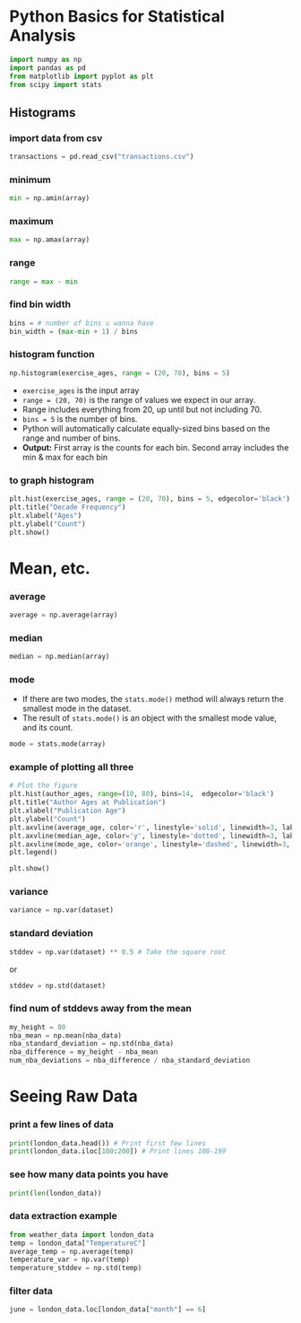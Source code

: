 # Python Basics for Statistical Analysis
```python
import numpy as np
import pandas as pd
from matplotlib import pyplot as plt
from scipy import stats
```

## Histograms

### import data from csv
```python
transactions = pd.read_csv("transactions.csv")
```
### minimum
```python
min = np.amin(array)
```
### maximum
```python
max = np.amax(array)
```
### range
```python
range = max - min
```
### find bin width
```python
bins = # number of bins u wanna have
bin_width = (max-min + 1) / bins
```
### histogram function
```python
np.histogram(exercise_ages, range = (20, 70), bins = 5)
```
* `exercise_ages` is the input array
* `range = (20, 70)` is the range of values we expect in our array.
* Range includes everything from 20, up until but not including 70.
* `bins = 5` is the number of bins.
* Python will automatically calculate equally-sized bins based on the range and number of bins.
* **Output:** First array is the counts for each bin. Second array includes the min & max for each bin
### to graph histogram
```python
plt.hist(exercise_ages, range = (20, 70), bins = 5, edgecolor='black')
plt.title("Decade Frequency")
plt.xlabel("Ages")
plt.ylabel("Count")
plt.show()
```

# Mean, etc.
### average
```python
average = np.average(array)
```
### median
```python
median = np.median(array)
```
### mode
* If there are two modes, the `stats.mode()` method will always return the smallest mode in the dataset.
* The result of `stats.mode()` is an object with the smallest mode value, and its count.
```python
mode = stats.mode(array)
```
### example of plotting all three
```python
# Plot the figure
plt.hist(author_ages, range=(10, 80), bins=14,  edgecolor='black')
plt.title("Author Ages at Publication")
plt.xlabel("Publication Age")
plt.ylabel("Count")
plt.axvline(average_age, color='r', linestyle='solid', linewidth=3, label="Mean")
plt.axvline(median_age, color='y', linestyle='dotted', linewidth=3, label="Median")
plt.axvline(mode_age, color='orange', linestyle='dashed', linewidth=3, label="Mode")
plt.legend()

plt.show()
```
### variance
```python
variance = np.var(dataset)
```
### standard deviation
```python
stddev = np.var(dataset) ** 0.5 # Take the square root
```
or
```python
stddev = np.std(dataset)
```
### find num of stddevs away from the mean
```python
my_height = 80
nba_mean = np.mean(nba_data)
nba_standard_deviation = np.std(nba_data)
nba_difference = my_height - nba_mean
num_nba_deviations = nba_difference / nba_standard_deviation
```

# Seeing Raw Data
### print a few lines of data
```python
print(london_data.head()) # Print first few lines
print(london_data.iloc[100:200]) # Print lines 100-199
```
### see how many data points you have
```python
print(len(london_data))
```
### data extraction example
```python
from weather_data import london_data
temp = london_data["TemperatureC"]
average_temp = np.average(temp)
temperature_var = np.var(temp)
temperature_stddev = np.std(temp)
```
### filter data
```python
june = london_data.loc[london_data["month"] == 6]
```
